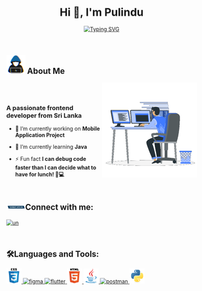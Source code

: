 <h1 align="center">Hi 👋, I'm Pulindu</h1>
<p align="center">
  <a href="https://git.io/typing-svg"><img src="https://readme-typing-svg.herokuapp.com?font=Fira+Code&weight=450&pause=1000&color=8F00FF&width=435&lines=Exploring+tech%2C+creating+my+future.;Coding+dreams%2C+one+line+at+a+time." alt="Typing SVG" /></a>
</p>

<br>

## <picture><img src = "https://github.com/PulinduYK/PulinduYK/blob/main/Images/about_me.gif" width = 50px></picture> About Me

<picture> <img align="right" src="https://github.com/PulinduYK/PulinduYK/blob/main/Images/Right_Side.gif?raw=true" width = 250px></picture>

<br><br>

<h3 align="left">A passionate frontend developer from Sri Lanka</h3>

- 🔭 I’m currently working on **Mobile Application Project**

- 🌱 I’m currently learning **Java**

- ⚡ Fun fact **I can debug code faster than I can decide what to have for lunch! 🍕💻**

<br>

## <picture><img src = "https://github.com/PulinduYK/PulinduYK/blob/main/Images/Connect-with-me.gif" width = 50px></picture>Connect with me:
<p align="left">
<a href="https://linkedin.com/in/un" target="blank"><img align="center" src="https://raw.githubusercontent.com/rahuldkjain/github-profile-readme-generator/master/src/images/icons/Social/linked-in-alt.svg" alt="un" height="30" width="40" /></a>
</p>

<br>

## 🛠️Languages and Tools:
<p align="left"> <a href="https://www.w3schools.com/css/" target="_blank" rel="noreferrer"> <img src="https://raw.githubusercontent.com/devicons/devicon/master/icons/css3/css3-original-wordmark.svg" alt="css3" width="40" height="40"/> </a> <a href="https://www.figma.com/" target="_blank" rel="noreferrer"> <img src="https://www.vectorlogo.zone/logos/figma/figma-icon.svg" alt="figma" width="40" height="40"/> </a> <a href="https://flutter.dev" target="_blank" rel="noreferrer"> <img src="https://www.vectorlogo.zone/logos/flutterio/flutterio-icon.svg" alt="flutter" width="40" height="40"/> </a> <a href="https://www.w3.org/html/" target="_blank" rel="noreferrer"> <img src="https://raw.githubusercontent.com/devicons/devicon/master/icons/html5/html5-original-wordmark.svg" alt="html5" width="40" height="40"/> </a> <a href="https://www.java.com" target="_blank" rel="noreferrer"> <img src="https://raw.githubusercontent.com/devicons/devicon/master/icons/java/java-original.svg" alt="java" width="40" height="40"/> </a> <a href="https://postman.com" target="_blank" rel="noreferrer"> <img src="https://www.vectorlogo.zone/logos/getpostman/getpostman-icon.svg" alt="postman" width="40" height="40"/> </a> <a href="https://www.python.org" target="_blank" rel="noreferrer"> <img src="https://raw.githubusercontent.com/devicons/devicon/master/icons/python/python-original.svg" alt="python" width="40" height="40"/> </a> </p>

